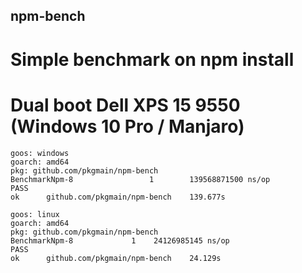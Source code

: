 ## npm-bench

# Simple benchmark on npm install
# Dual boot Dell XPS 15 9550 (Windows 10 Pro / Manjaro)

```
goos: windows
goarch: amd64
pkg: github.com/pkgmain/npm-bench
BenchmarkNpm-8                 1        139568871500 ns/op
PASS
ok      github.com/pkgmain/npm-bench    139.677s
```

```
goos: linux
goarch: amd64
pkg: github.com/pkgmain/npm-bench
BenchmarkNpm-8   	       1	24126985145 ns/op
PASS
ok  	github.com/pkgmain/npm-bench	24.129s

```